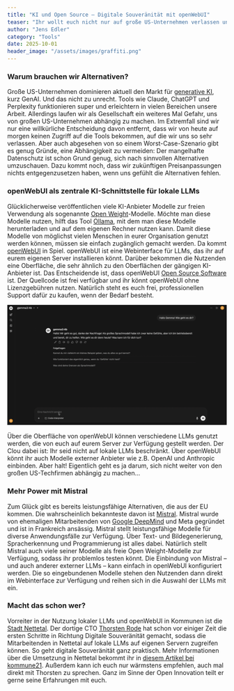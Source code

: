 ```yaml
---
title: "KI und Open Source – Digitale Souveränität mit openWebUI"
teaser: "Ihr wollt euch nicht nur auf große US-Unternehmen verlassen und wieder in die nächste Abhängigkeit laufen? Mit der Kombination aus Open Source-Tool, frei verfügbaren LLMs und europäischen KI-Anbietern gibt es gute Alternativen. Wir stellen euch eine Kombination vor, die ihr mal ausprobieren solltet."
author: "Jens Edler"
category: "Tools"
date: 2025-10-01 
header_image: "/assets/images/graffiti.png"
---
```

### Warum brauchen wir Alternativen?
Große US-Unternehmen dominieren aktuell den Markt für [generative KI](https://de.wikipedia.org/wiki/Generatives_KI-Modell), kurz GenAI. Und das nicht zu unrecht. Tools wie Claude, ChatGPT und Perplexity funktionieren super und erleichtern in vielen Bereichen unsere Arbeit. Allerdings laufen wir als Gesellschaft ein weiteres Mal Gefahr, uns von großen US-Unternehmen abhängig zu machen. Im Extremfall sind wir nur eine willkürliche Entscheidung davon entfernt, dass wir von heute auf morgen keinen Zugriff auf die Tools bekommen, auf die wir uns so sehr verlassen. Aber auch abgesehen von so einem Worst-Case-Szenario gibt es genug Gründe, eine Abhängigkeit zu vermeiden: Der mangelhafte Datenschutz ist schon Grund genug, sich nach sinnvollen Alternativen umzuschauen. Dazu kommt noch, dass wir zukünftigen Preisanpassungen nichts entgegenzusetzen haben, wenn uns gefühlt die Alternativen fehlen.

### openWebUI als zentrale KI-Schnittstelle für lokale LLMs
Glücklicherweise veröffentlichen viele KI-Anbieter Modelle zur freien Verwendung als sogenannte [Open Weight](https://www.business-reporter.co.uk/ai--automation/ai-understanding-open-weight-models)-Modelle. Möchte man diese Modelle nutzen, hilft das Tool [Ollama](https://ollama.com), mit dem man diese Modelle herunterladen und auf dem eigenen Rechner nutzen kann. Damit diese Modelle von möglichst vielen Menschen in eurer Organisation genutzt werden können, müssen sie einfach zugänglich gemacht werden. Da kommt [openWebUI](https://github.com/open-webui/open-webui) in Spiel. openWebUI ist eine Webinterface für LLMs, das ihr auf eurem eigenen Server installieren könnt. Darüber bekommen die Nutzenden eine Oberfläche, die sehr ähnlich zu den Oberflächen der gängigen KI-Anbieter ist. Das Entscheidende ist, dass openWebUI [Open Source Software](https://de.wikipedia.org/wiki/Free/Libre_Open_Source_Software) ist. Der Quellcode ist frei verfügbar und ihr könnt openWebUI ohne Lizenzgebühren nutzen. Natürlich steht es euch frei, professionellen Support dafür zu kaufen, wenn der Bedarf besteht.

![Webinterface von openWebUI generiert eine Antwort auf die Frage nach der Definition von Open Innovation](/assets/images/beitraege/openwebui.gif "openWebUI in Aktion")

Über die Oberfläche von openWebUI können verschiedene LLMs genutzt werden, die von euch auf eurem Server zur Verfügung gestellt werden. Der Clou dabei ist: Ihr seid nicht auf lokale LLMs beschränkt. Über openWebUI könnt ihr auch Modelle externer Anbieter wie z.B. OpenAI und Anthropic einbinden. Aber halt! Eigentlich geht es ja darum, sich nicht weiter von den großen US-Techfirmen abhängig zu machen... 

### Mehr Power mit Mistral

Zum Glück gibt es bereits leistungsfähige Alternativen, die aus der EU kommen. Die wahrscheinlich bekannteste davon ist [Mistral](https://mistral.ai). Mistral wurde von ehemaligen Mitarbeitenden von [Google DeepMind](https://deepmind.google) und Meta gegründet und ist in Frankreich ansässig. Mistral stellt leistungsfähige Modelle für diverse Anwendungsfälle zur Verfügung. Über Text- und Bildegenerierung, Spracherkennung und Programmierung ist alles dabei. Natürlich stellt Mistral auch viele seiner Modelle als freie Open Weight-Modelle zur Verfügung, sodass ihr problemlos testen könnt. Die Einbindung von Mistral – und auch anderer externer LLMs – kann einfach in openWebUI konfiguriert werden. Die so eingebundenen Modelle stehen den Nutzenden dann direkt im Webinterface zur Verfügung und reihen sich in die Auswahl der LLMs mit ein.

### Macht das schon wer?

Vorreiter in der Nutzung lokaler LLMs und openWebUI in Kommunen ist die [Stadt Nettetal](https://www.nettetal.de). Der dortige CTO [Thorsten Rode](https://www.linkedin.com/in/thorstenrode/) hat schon vor einiger Zeit die ersten Schritte in Richtung Digitale Souveränität gemacht, sodass die Mitarbeitenden in Nettetal auf lokale LLMs auf eigenen Servern zugreifen können. So geht digitale Souveränität ganz praktisch. Mehr Informationen über die Umsetzung in Nettetal bekommt ihr in [diesem Artikel bei kommune21](https://www.kommune21.de/k21-meldungen/potenziale-frueh-erkannt/). Außerdem kann ich euch nur wärmstens empfehlen, auch mal direkt mit Thorsten zu sprechen. Ganz im Sinne der Open Innovation teilt er gerne seine Erfahrungen mit euch. 
